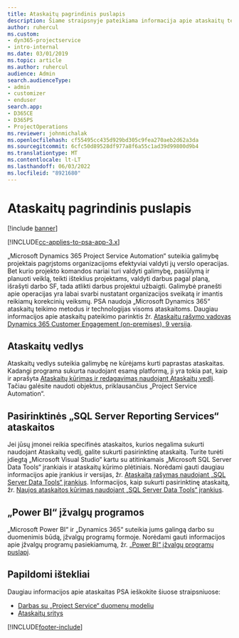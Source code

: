 ```yaml
---
title: Ataskaitų pagrindinis puslapis
description: Šiame straipsnyje pateikiama informacija apie ataskaitų teikimą Dynamics 365 Project Service Automation.
author: ruhercul
ms.custom:
- dyn365-projectservice
- intro-internal
ms.date: 03/01/2019
ms.topic: article
ms.author: ruhercul
audience: Admin
search.audienceType:
- admin
- customizer
- enduser
search.app:
- D365CE
- D365PS
- ProjectOperations
ms.reviewer: johnmichalak
ms.openlocfilehash: cf55495cc435d929bd305c9fea270aeb2d62a3da
ms.sourcegitcommit: 6cfc50d89528df977a8f6a55c1ad39d99800d9b4
ms.translationtype: MT
ms.contentlocale: lt-LT
ms.lasthandoff: 06/03/2022
ms.locfileid: "8921680"
---
```

# <a name="reporting-home-page"></a>Ataskaitų pagrindinis puslapis

[!include [banner](../includes/psa-now-project-operations.md)]

[!INCLUDE[cc-applies-to-psa-app-3.x](../includes/cc-applies-to-psa-app-3x.md)]

„Microsoft Dynamics 365 Project Service Automation“ suteikia galimybę projektais pagrįstoms organizacijoms efektyviai valdyti jų verslo operacijas. Bet kurio projekto komandos nariai turi valdyti galimybę, pasiūlymą ir planuoti veiklą, teikti išteklius projektams, valdyti darbus pagal planą, išrašyti darbo SF, tada atlikti darbus projektui užbaigti. Galimybė pranešti apie operacijas yra labai svarbi nustatant organizacijos sveikatą ir imantis reikiamų korekcinių veiksmų. PSA naudoja „Microsoft Dynamics 365“ ataskaitų teikimo metodus ir technologijas visoms ataskaitoms. Daugiau informacijos apie ataskaitų pateikimo parinktis žr. [Ataskaitų rašymo vadovas Dynamics 365 Customer Engagement (on-premises), 9 versija](/dynamics365/customerengagement/on-premises/analytics/reporting-analytics-with-dynamics-365).

## <a name="report-wizard"></a>Ataskaitų vedlys

Ataskaitų vedlys suteikia galimybę ne kūrėjams kurti paprastas ataskaitas. Kadangi programa sukurta naudojant esamą platformą, ji yra tokia pat, kaip ir aprašyta [Ataskaitų kūrimas ir redagavimas naudojant Ataskaitų vedlį](/dynamics365/customerengagement/on-premises/basics/create-edit-copy-report-wizard). Tačiau galėsite naudoti objektus, priklausančius „Project Service Automation“.

## <a name="custom-sql-server-reporting-services-reports"></a>Pasirinktinės „SQL Server Reporting Services“ ataskaitos

Jei jūsų įmonei reikia specifinės ataskaitos, kurios negalima sukurti naudojant Ataskaitų vedlį, galite sukurti pasirinktinę ataskaitą. Turite turėti įdiegtą „Microsoft Visual Studio“ kartu su atitinkamais „Microsoft SQL Server Data Tools“ įrankiais ir ataskaitų kūrimo plėtiniais. Norėdami gauti daugiau informacijos apie įrankius ir versijas, žr. [Ataskaitą rašymas naudojant „SQL Server Data Tools“ įrankius](/dynamics365/customerengagement/on-premises/analytics/report-writing-environment-using-sql-server-data-tools). Informacijos, kaip sukurti pasirinktinę ataskaitą, žr. [Naujos ataskaitos kūrimas naudojant „SQL Server Data Tools“ įrankius](/dynamics365/customerengagement/on-premises/analytics/create-a-new-report-using-sql-server-data-tools).

## <a name="power-bi-insights-apps"></a>„Power BI“ įžvalgų programos

„Microsoft Power BI“ ir „Dynamics 365“ suteikia jums galingą darbo su duomenimis būdą, įžvalgų programų formoje. Norėdami gauti informacijos apie įžvalgų programų pasiekiamumą, žr. [„Power BI“ įžvalgų programų puslapį](https://powerbi.microsoft.com/power-bi-insights-apps/).


## <a name="additional-resources"></a>Papildomi ištekliai
Daugiau informacijos apie ataskaitas PSA ieškokite šiuose straipsniuose:

- [Darbas su „Project Service“ duomenų modeliu](reports-working-project-service-data-model.md)
- [Ataskaitų sritys](reports-dashboards.md)



[!INCLUDE[footer-include](../includes/footer-banner.md)]
